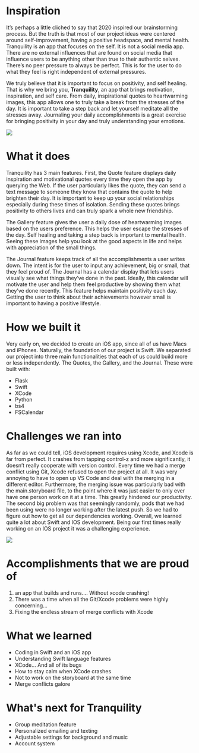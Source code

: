 # Inspiration
It’s perhaps a little cliched to say that 2020 inspired our brainstorming process. But the truth is that most of our project ideas were centered around self-improvement, having a positive headspace, and mental health. Tranquility is an app that focuses on the self. It is not a social media app. There are no external influences that are found on social media that influence users to be anything other than true to their authentic selves. There’s no peer pressure to always be perfect. This is for the user to do what they feel is right independent of external pressures. 

We truly believe that it is important to focus on positivity, and self healing. That is why we bring you, **Tranquility**, an app that brings motivation, inspiration, and self care.  From daily, inspirational quotes to heartwarming images, this app allows one to truly take a break from the stresses of the day. It is important to take a step back and let yourself meditate all the stresses away. Journaling your daily accomplishments is a great exercise for bringing positivity in your day and truly understanding your emotions. 

![](https://media.giphy.com/media/DBbPjLMsQPruMkDcrd/giphy.gif)

# What it does
Tranquility has 3 main features. 
First, the Quote feature displays daily inspiration and motivational quotes every time they open the app by querying the Web. If the user particularly likes the quote, they can send a text message to someone they know that contains the quote to help brighten their day. It is important to keep up your social relationships especially during these times of isolation. Sending these quotes brings positivity to others lives and can truly spark a whole new friendship.  

The Gallery feature gives the user a daily dose of heartwarming images based on the users preference. This helps the user escape the stresses of the day. Self healing and taking a step back is important to mental health. Seeing these images help you look at the good aspects in life and helps with appreciation of the small things. 

The Journal feature keeps track of all the accomplishments a user writes down. The intent is for the user to input any achievement, big or small, that they feel proud of. The Journal has a calendar display that lets users visually see what things they’ve done in the past. Ideally, this calendar will motívate the user and help them feel productive by showing them what they’ve done recently. This feature helps maintain positivity each day. Getting the user to think about their achievements however small is important to having a positive lifestyle. 



# How we built it
Very early on, we decided to create an iOS app, since all of us have Macs and iPhones. Naturally, the foundation of our project is Swift. We separated our project into three main functionalities that each of us could build more or less independently. The Quotes, the Gallery, and the Journal. These were built with:
- Flask
- Swift
- XCode
- Python
- bs4
- FSCalendar 

# Challenges we ran into
As far as we could tell, iOS development requires using Xcode, and Xcode is far from perfect. It crashes from tapping control-z and more significantly, it doesn’t really cooperate with version control. Every time we had a merge conflict using Git, Xcode refused to open the project at all. It was very annoying to have to open up VS Code and deal with the merging in a different editor.  Furthermore, the merging issue was particularly bad with the main.storyboard file, to the point where it was just easier to only ever have one person work on it at a time. This greatly hindered our productivity. The second big problem was that seemingly randomly, pods that we had been using were no longer working after the latest push. So we had to figure out how to get all our dependencies working. Overall, we learned quite a lot about Swift and IOS development. Being our first times really working on an IOS project it was a challenging experience.

![](https://media.giphy.com/media/l1J9NRpOeS7i54xnW/giphy.gif)

# Accomplishments that we are proud of
1. an app that builds and runs…. Without xcode crashing!
2. There was a time when all the Git/Xcode problems were highly concerning…
3. Fixing the endless stream of merge conflicts with Xcode
 
# What we learned
- Coding in Swift and an iOS app 
- Understanding Swift language features
- XCode… And all of its bugs
- How to stay calm when XCode crashes
- Not to work on the storyboard at the same time
- Merge conflicts galore

# What's next for Tranquility
- Group meditation feature
- Personalized emailing and texting 
- Adjustable settings for background and music
- Account system

